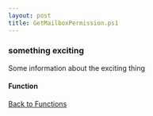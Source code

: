 ```yaml
---
layout: post
title: GetMailboxPermission.ps1
---
```


### something exciting

Some information about the exciting thing

#### Function

<script src="https://gist-it.appspot.com/github.com/BanterBoy/scripts-blog/blob/master/PowerShell/functions/activeDirectory/GetMailboxPermission.ps1" crossorigin="anonymous"></script>

<a href="/menu/_pages/functions.html">Back to Functions</a>
